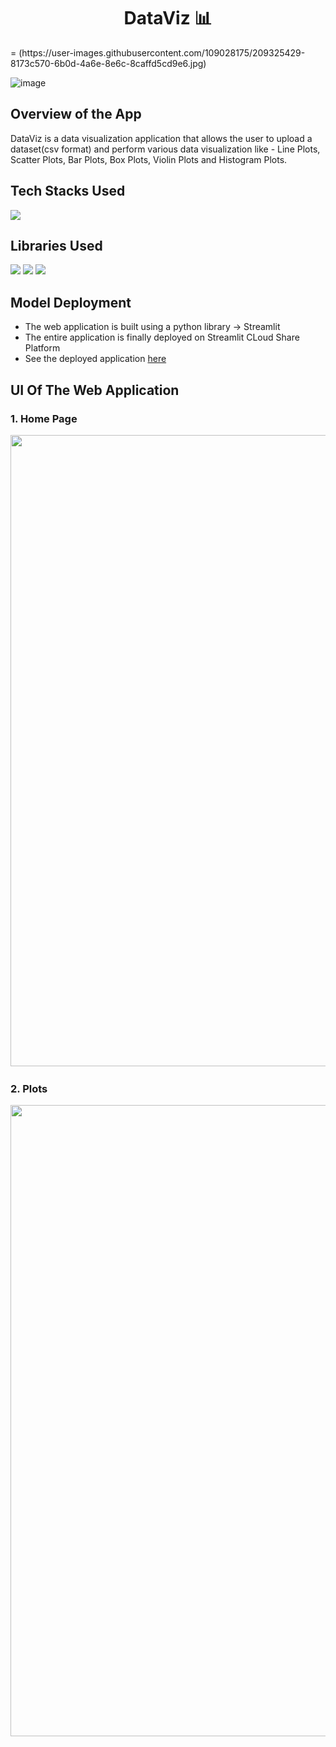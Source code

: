 <h1 align="center">
             DataViz 📊
</h1>
=
(https://user-images.githubusercontent.com/109028175/209325429-8173c570-6b0d-4a6e-8e6c-8caffd5cd9e6.jpg)

![image](https://user-images.githubusercontent.com/78029145/163700890-196af6cc-2824-421f-9be3-0c3556d403ae.png)

## Overview of the App
DataViz is a data visualization application that allows the user to upload a dataset(csv format) and perform various data visualization like - Line Plots, Scatter Plots, Bar Plots, Box Plots, Violin Plots and Histogram Plots.

## Tech Stacks Used
<img src="https://img.shields.io/badge/python%20-%2314354C.svg?&style=for-the-badge&logo=python&logoColor=white"/>

## Libraries Used

<img src="https://img.shields.io/badge/pandas%20-%2314354C.svg?&style=for-the-badge&logo=pandas&logoColor=white"/> <img src="https://img.shields.io/badge/plotly%20-%2314354C.svg?&style=for-the-badge&logo=plotly&logoColor=white"/> <img src="https://img.shields.io/badge/streamlit%20-%2314354C.svg?&style=for-the-badge&logo=streamlit&logoColor=white"/> 

## Model Deployment

- The web application is built using a python library -> Streamlit
- The entire application is finally deployed on Streamlit CLoud Share Platform
- See the deployed application [here](https://kozuki-oden-dataviz-app-o8biva.streamlit.app/)
## UI Of The Web Application

### 1. Home Page
<pre>
<img src="https://user-images.githubusercontent.com/109028175/209327843-102f4e71-09f2-4c30-a47c-02e03a047b02.jpg" width="1010"> <img src="https://user-images.githubusercontent.com/109028175/209327871-2a56ab30-0c67-466d-a970-34f33bb1232e.jpg" width="1010">
</pre>

### 2. Plots
<pre>
<img src="https://user-images.githubusercontent.com/109028175/209327889-8340a486-b1a5-49b9-ac4f-6698a38cb6d9.jpg" width="1010"> <img src="https://user-images.githubusercontent.com/109028175/209327902-c6e5a5ac-85ca-49d6-9c39-b6d649ecf56f.jpg" width="1010"> <img src="https://user-images.githubusercontent.com/109028175/209327914-7e6ecd52-1f09-413c-add1-db91ecfb256b.jpg" width="1010"> <img src="https://user-images.githubusercontent.com/109028175/209327919-72ab5378-a6d9-452a-becb-19bab92104e3.jpg" width="1010"> 
</pre>
